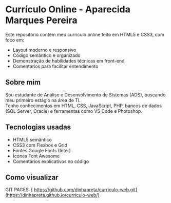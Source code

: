 # Currículo Online - Aparecida Marques Pereira

Este repositório contém meu currículo online feito em HTML5 e CSS3, com foco em:

- Layout moderno e responsivo  
- Código semântico e organizado  
- Demonstração de habilidades técnicas em front-end  
- Comentários para facilitar entendimento

## Sobre mim

Sou estudante de Análise e Desenvolvimento de Sistemas (ADS), buscando meu primeiro estágio na área de TI.  
Tenho conhecimentos em HTML, CSS, JavaScript, PHP, bancos de dados (SQL Server, Oracle) e ferramentas como VS Code e Photoshop.

## Tecnologias usadas

- HTML5 semântico  
- CSS3 com Flexbox e Grid  
- Fontes Google Fonts (Inter)  
- Ícones Font Awesome  
- Comentários explicativos no código

## Como visualizar

 GIT PAGES:
[ https://github.com/dinhapreta/curriculo-web.git](https://dinhapreta.github.io/curriculo-web/)

